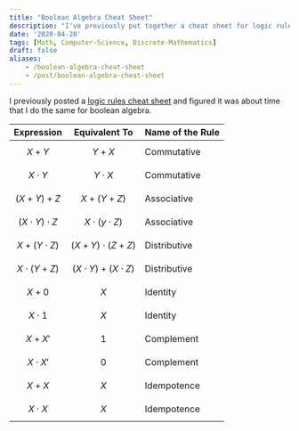 ```yaml
---
title: "Boolean Algebra Cheat Sheet"
description: "I've previously put together a cheat sheet for logic rules, so I figured I should do the same for boolean algebra!"
date: '2020-04-20'
tags: [Math, Computer-Science, Discrete-Mathematics]
draft: false
aliases:
    - /boolean-algebra-cheat-sheet
    - /post/boolean-algebra-cheat-sheet
---
```


I previously posted a [logic rules cheat sheet](https://hackeradam.com/logic-rules-cheat-sheet/) and figured it was about time that I do the same for boolean algebra.

<!--more-->

| **Expression** | **Equivalent To** | **Name of the Rule** |
|----------------|-------------------|----------------------|
| $$ X + Y $$    | $$ Y + X $$       | Commutative          |
| $$ X \cdot Y $$ | $$ Y \cdot X $$  | Commutative          |
| $$ (X + Y) + Z $$ | $$ X + (Y + Z) $$ | Associative       |
| $$ (X \cdot Y) \cdot Z $$ | $$ X \cdot (y \cdot Z) $$ | Associative |
| $$ X + (Y \cdot Z) $$ | $$ (X + Y) \cdot (Z + Z) $$ | Distributive |
| $$ X \cdot (Y + Z) $$ | $$ (X \cdot Y) + (X \cdot Z) $$ | Distributive |
| $$ X + 0 $$ | $$ X $$ | Identity |
| $$ X \cdot 1 $$ | $$ X $$ | Identity |
| $$ X + X' $$ | $$ 1 $$ | Complement |
| $$ X \cdot X' $$ | $$ 0 $$ | Complement |
| $$ X + X $$ | $$ X $$ | Idempotence |
| $$ X \cdot X $$ | $$ X $$ | Idempotence |
